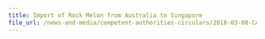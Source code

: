 ```yaml
---
title: Import of Rock Melon from Australia to Singapore 
file_url: /news-and-media/competent-authorities-circulars/2018-03-08-CA.pdf
---
```

